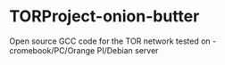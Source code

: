 # TORProject-onion-butter
Open source GCC code for the TOR network tested on - cromebook/PC/Orange PI/Debian server

